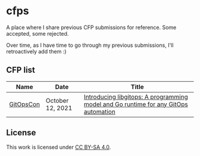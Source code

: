# cfps

A place where I share previous CFP submissions for reference. Some accepted, some rejected.

Over time, as I have time to go through my previous submissions, I'll retroactively add them :)

## CFP list

| Name | Date | Title |
| ---  | ---  | ---   |
| [GitOpsCon](https://events.linuxfoundation.org/gitopscon-north-america/) | October 12, 2021 | [Introducing libgitops: A programming model and Go runtime for any GitOps automation](2021/gitopscon/README.md) |

## License

This work is licensed under [CC BY-SA 4.0](LICENSE).
